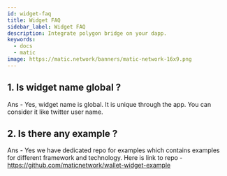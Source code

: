 ```yaml
---
id: widget-faq
title: Widget FAQ
sidebar_label: Widget FAQ
description: Integrate polygon bridge on your dapp.
keywords:
  - docs
  - matic
image: https://matic.network/banners/matic-network-16x9.png 
---
```



## 1. Is widget name global ?
Ans - Yes, widget name is global. It is unique through the app. You can consider it like twitter user name.

## 2. Is there any example ?
Ans - Yes we have dedicated repo for examples which contains examples for different framework and technology. Here is link to repo - https://github.com/maticnetwork/wallet-widget-example